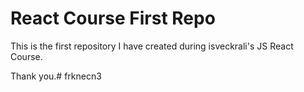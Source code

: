 <h1> React Course First Repo</h1>

This is the first repository I have created during isveckrali's JS React Course.

Thank you.# frknecn3
